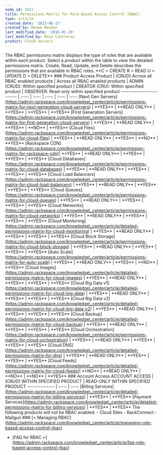 ```yaml
---
node_id: 3531
title: Permissions Matrix for Role-Based Access Control (RBAC)
type: article
created_date: '2013-06-17'
created_by: Renee Rendon
last_modified_date: '2016-01-20'
last_modified_by: Rose Contreras
product: Cloud Servers
---
```


The RBAC permissions matrix displays the type of roles that are
available within each product. Select a product within the table to view
the detailed permissions matrix. Create, Read, Update, and Delete
describes the permissions that are available in RBAC roles. \*\*C =
CREATE R = READ U = UPDATE D = DELETE\*\* \#\#\# Product Access Product
| (CRUD) Across all RBAC enabled products | Across all RBAC enabled
products | ADMIN (CRUD): Within specified product | CREATOR (CRU):
Within specified product | OBSERVER: Read-only within specified product
------------------------- | :---: | :---: | :---: | :---: | :---: \[Next
Gen
Servers\](https://admin.rackspace.com/knowledge\_center/article/permissions-matrix-for-next-generation-cloud-servers)
| \*\*YES\*\* | \*\*READ ONLY\*\* | \*\*YES\*\* | \*\*YES\*\* |
\*\*YES\*\* \[First Generation
Servers\](https://admin.rackspace.com/knowledge\_center/article/permissions-matrix-for-first-generation-cloud-servers)
| \*\*YES\*\* | \*\*READ ONLY\*\* | \*\*YES\*\* | \*\*NO\*\* |
\*\*YES\*\* \[Cloud
Files\](https://admin.rackspace.com/knowledge\_center/article/permissions-matrix-for-cloud-files)
| \*\*YES\*\* | \*\*READ ONLY\*\* | \*\*YES\*\* | \*\*NO\*\* |
\*\*YES\*\* \[Rackspace
CDN\](https://admin.rackspace.com/knowledge\_center/article/permission-matrix-for-rackspace-cdn)|
\*\*YES\*\* | \*\*READ ONLY\*\* | \*\*YES\*\* | \*\*YES\*\* |
\*\*YES\*\* \[Cloud
Databases\](https://admin.rackspace.com/knowledge\_center/article/permissions-matrix-for-cloud-databases)
| \*\*YES\*\* | \*\*READ ONLY\*\* | \*\*YES\*\* | \*\*YES\*\* |
\*\*YES\*\* \[Cloud Load
Balancers\](https://admin.rackspace.com/knowledge\_center/article/permissions-matrix-for-cloud-load-balancers)
| \*\*YES\*\* | \*\*READ ONLY\*\* | \*\*YES\*\* | \*\*YES\*\* |
\*\*YES\*\* \[Cloud
Queues\](https://admin.rackspace.com/knowledge\_center/article/permissions-matrix-for-cloud-queues)
| \*\*YES\*\* | \*\*READ ONLY\*\* | \*\*YES\*\* | \*\*YES\*\* |
\*\*YES\*\* \[Cloud
Networks\](https://admin.rackspace.com/knowledge\_center/article/permissions-matrix-for-cloud-networks)
| \*\*YES\*\* | \*\*READ ONLY\*\* | \*\*YES\*\* | \*\*YES\*\* |
\*\*YES\*\* \[Cloud
Monitoring\](https://admin.rackspace.com/knowledge\_center/article/detailed-permissions-matrix-for-cloud-monitoring)
| \*\*YES\*\* | \*\*READ ONLY\*\* | \*\*YES\*\* | \*\*YES\*\* |
\*\*YES\*\* \[Cloud Block
Storage\](https://admin.rackspace.com/knowledge\_center/article/permissions-matrix-for-cloud-block-storage)
| \*\*YES\*\* | \*\*READ ONLY\*\* | \*\*YES\*\* | \*\*YES\*\* |
\*\*YES\*\* \[Auto
Scale\](https://admin.rackspace.com/knowledge\_center/article/permissions-matrix-for-auto-scale)
| \*\*YES\*\* | \*\*READ ONLY\*\* | \*\*YES\*\* | \*\*NO\*\* |
\*\*YES\*\* \[Cloud
Images\](https://admin.rackspace.com/knowledge\_center/article/detailed-permissions-matrix-for-cloud-images)
| \*\*YES\*\* | \*\*READ ONLY\*\* | \*\*YES\*\* | \*\*YES\*\* |
\*\*YES\*\* \[Cloud Big Data
v1\](https://admin.rackspace.com/knowledge\_center/article/detailed-permissions-matrix-for-cloud-big-data)
| \*\*YES\*\* | \*\*READ ONLY\*\* | \*\*YES\*\* | \*\*YES\*\* |
\*\*YES\*\* \[Cloud Big Data
v2\](https://admin.rackspace.com/knowledge\_center/article/detailed-permissions-matrix-for-cloud-big-data-v2)
| \*\*YES\*\* | \*\*READ ONLY\*\* | \*\*YES\*\* | \*\*YES\*\* |
\*\*YES\*\* \[Cloud
Backup\](https://admin.rackspace.com/knowledge\_center/article/detailed-permissions-matrix-for-cloud-backup)
| \*\*YES\*\* | \*\*READ ONLY\*\* | \*\*YES\*\* | \*\*YES\*\* |
\*\*YES\*\* \[Cloud
Orchestration\](https://admin.rackspace.com/knowledge\_center/article/permissions-matrix-for-cloud-orchestration)
| \*\*YES\*\* | \*\*READ ONLY\*\* | \*\*YES\*\* | \*\*YES\*\* |
\*\*YES\*\* \[Cloud
DNS\](https://admin.rackspace.com/knowledge\_center/article/detailed-permissions-matrix-for-dns)
| \*\*YES\*\* | \*\*READ ONLY\*\* | \*\*YES\*\* | \*\*YES\*\* |
\*\*YES\*\* \[Cloud
Feeds\](https://admin.rackspace.com/knowledge\_center/article/detailed-permissions-matrix-for-cloud-feeds)|
\*\*NO\*\* | \*\*READ ONLY\*\* | \*\*NO\*\* | \*\*NO\*\* | \*\*YES\*\*
\#\#\# Account Access ACCOUNT ACCESS | (CRUD) WITHIN SPECIFIED PRODUCT |
READ-ONLY WITHIN SPECIFIED PRODUCT -------------- | :---: | :---:
\[Billing
Services\](https://admin.rackspace.com/knowledge\_center/article/detailed-permissions-matrix-for-billing-services)
| \*\*YES\*\* | \*\*YES\*\* \[Payment
Services\](https://admin.rackspace.com/knowledge\_center/article/detailed-permissions-matrix-for-billing-services)
| \*\*YES\*\* | \*\*YES\*\* The following products will not be RBAC
enabled: - Cloud Sites - RackConnect - Mailgun \#\#\# \[&lt; Managing
RBAC\](https://admin.rackspace.com/knowledge\_center/article/managing-role-based-access-control-rbac)
- \[FAQ for RBAC
&gt;\](https://admin.rackspace.com/knowledge\_center/article/faq-role-based-access-control-rbac)

